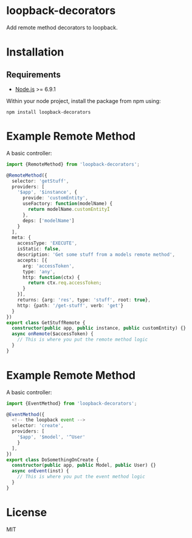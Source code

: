 # loopback-decorators

Add remote method decorators to loopback.

# Installation

## Requirements

- [Node.js](https://nodejs.org/en/download/) >= 6.9.1

Within your node project, install the package from npm using:

```shell
npm install loopback-decorators
```

# Example Remote Method

A basic controller:

```ts
import {RemoteMethod} from 'loopback-decorators';

@RemoteMethod({
  selector: 'getStuff',
  providers: [
    '$app', '$instance', {
      provide: 'customEntity',
      useFactory: function(modelName) {
        return modelName.customEntityÏ
      },
      deps: ['modelName']
    }
  ],
  meta: {
    accessType: 'EXECUTE',
    isStatic: false,
    description: 'Get some stuff from a models remote method',
    accepts: [{
      arg: 'accessToken',
      type: 'any',
      http: function(ctx) {
        return ctx.req.accessToken;
      }
    }],
    returns: {arg: 'res', type: 'stuff', root: true},
    http: {path: '/get-stuff', verb: 'get'}
  }
})
export class GetStuffRemote {
  constructor(public app, public instance, public customEntity) {}
  async onRemote($accessToken) {
    // This is where you put the remote method logic
  }
}

```

# Example Remote Method

A basic controller:

```ts
import {EventMethod} from 'loopback-decorators';

@EventMethod({
  <!-- the loopback event -->
  selector: 'create',
  providers: [
    '$app', '$model', '^User'
    }
  ],
})
export class DoSomethingOnCreate {
  constructor(public app, public Model, public User) {}
  async onEvent(inst) {
    // This is where you put the event method logic
  }
}

```
# License

MIT